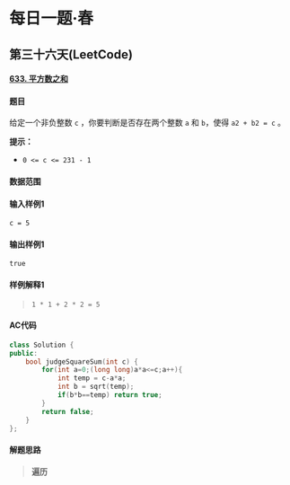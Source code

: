 # 每日一题·春

## 第三十六天(LeetCode)

#### [633. 平方数之和](https://leetcode-cn.com/problems/sum-of-square-numbers/)

#### 题目

给定一个非负整数 `c` ，你要判断是否存在两个整数 `a` 和 `b`，使得 `a2 + b2 = c` 。

**提示：**

- `0 <= c <= 231 - 1`

#### 数据范围



#### 输入样例1

```
c = 5
```

#### 输出样例1

```
true
```

#### 样例解释1

> ```
> 1 * 1 + 2 * 2 = 5
> ```

#### AC代码

```c++
class Solution {
public:
    bool judgeSquareSum(int c) {
        for(int a=0;(long long)a*a<=c;a++){
            int temp = c-a*a;
            int b = sqrt(temp);
            if(b*b==temp) return true;
        }
        return false;
    }
};
```

#### 解题思路

> **遍历**

>  

